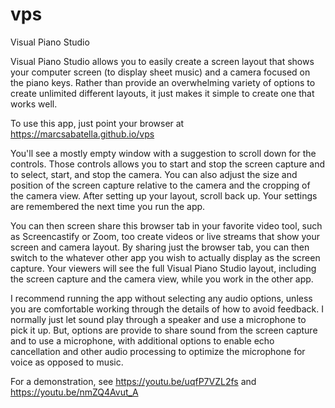 # vps
Visual Piano Studio

Visual Piano Studio allows you to easily create a screen layout
that shows your computer screen (to display sheet music)
and a camera focused on the piano keys.
Rather than provide an overwhelming variety of options
to create unlimited different layouts,
it just makes it simple to create one that works well.

To use this app, just point your browser at
https://marcsabatella.github.io/vps

You'll see a mostly empty window with a suggestion to scroll down for the controls.
Those controls allows you to start and stop the screen capture and to select, start, and stop the camera.
You can also adjust the size and position of the screen capture relative to the camera
and the cropping of the camera view.
After setting up your layout, scroll back up.
Your settings are remembered the next time you run the app.

You can then screen share this browser tab in your favorite video tool,
such as Screencastify or Zoom,
too create videos or live streams that show your screen and camera layout.
By sharing just the browser tab,
you can then switch to the whatever other app you wish to actually display as the screen capture.
Your viewers will see the full Visual Piano Studio layout, including the screen capture and the camera view,
while you work in the other app.

I recommend running the app without selecting any audio options,
unless you are comfortable working through the details of how to avoid feedback.
I normally just let sound play through a speaker and use a microphone to pick it up.
But, options are provide to share sound from the screen capture and to use a microphone,
with additional options to enable echo cancellation and other audio processing
to optimize the microphone for voice as opposed to music.

For a demonstration, see https://youtu.be/uqfP7VZL2fs and https://youtu.be/nmZQ4Avut_A

